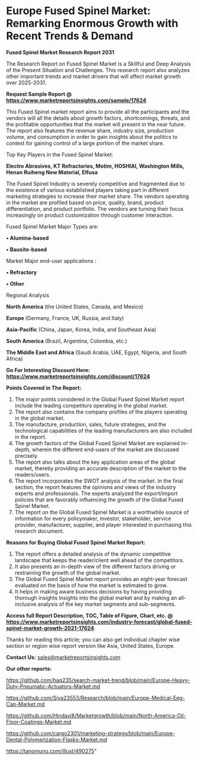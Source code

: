  # Europe Fused Spinel Market: Remarking Enormous Growth with Recent Trends & Demand

<strong>Fused Spinel Market Research Report 2031</strong>

The Research Report on Fused Spinel Market is a Skillful and Deep Analysis of the Present Situation and Challenges. This research report also analyzes other important trends and market drivers that will affect market growth over 2025-2031.

<strong>Request Sample Report @ <a href=https://www.marketreportsinsights.com/sample/17624>https://www.marketreportsinsights.com/sample/17624</a></strong>

This Fused Spinel market report aims to provide all the participants and the vendors will all the details about growth factors, shortcomings, threats, and the profitable opportunities that the market will present in the near future. The report also features the revenue share, industry size, production volume, and consumption in order to gain insights about the politics to contest for gaining control of a large portion of the market share.

Top Key Players in the Fused Spinel Market:

<strong>Electro Abrasives, KT Refractories, Motim, HOSHIAI, Washington Mills, Henan Ruiheng New Material, Elfusa</strong>

The Fused Spinel Industry is severely competitive and fragmented due to the existence of various established players taking part in different marketing strategies to increase their market share. The vendors operating in the market are profiled based on price, quality, brand, product differentiation, and product portfolio. The vendors are turning their focus increasingly on product customization through customer interaction.

Fused Spinel Market Major Types are:

<strong>• Alumina-based

• Bauxite-based</strong>

Market Major end-user applications :

<strong>• Refractory

• Other</strong>

Regional Analysis

</u><strong><b>North America</b></strong> (the United States, Canada, and Mexico)

<strong><b>Europe </b></strong>(Germany, France, UK, Russia, and Italy)

<strong><b>Asia-Pacific</b></strong> (China, Japan, Korea, India, and Southeast Asia)

<strong><b>South America</b></strong> (Brazil, Argentina, Colombia, etc.)

<strong><b>The Middle East and Africa</b></strong> (Saudi Arabia, UAE, Egypt, Nigeria, and South Africa)

<strong>Go For Interesting Discount Here: <a href=https://www.marketreportsinsights.com/discount/17624>https://www.marketreportsinsights.com/discount/17624</a></strong>

<strong>Points Covered in The Report:</strong>
<ol>
  <li>The major points considered in the Global Fused Spinel Market report include the leading competitors operating in the global market.</li>
  <li>The report also contains the company profiles of the players operating in the global market.</li>
  <li>The manufacture, production, sales, future strategies, and the technological capabilities of the leading manufacturers are also included in the report.</li>
  <li>The growth factors of the Global Fused Spinel Market are explained in-depth, wherein the different end-users of the market are discussed precisely.</li>
  <li>The report also talks about the key application areas of the global market, thereby providing an accurate description of the market to the readers/users.</li>
  <li>The report incorporates the SWOT analysis of the market. In the final section, the report features the opinions and views of the industry experts and professionals. The experts analyzed the export/import policies that are favorably influencing the growth of the Global Fused Spinel Market.</li>
  <li>The report on the Global Fused Spinel Market is a worthwhile source of information for every policymaker, investor, stakeholder, service provider, manufacturer, supplier, and player interested in purchasing this research document.</li>
</ol>
<strong>Reasons for Buying Global Fused Spinel Market Report:</strong>

<ol>
  <li>The report offers a detailed analysis of the dynamic competitive landscape that keeps the reader/client well ahead of the competitors.</li>
  <li>It also presents an in-depth view of the different factors driving or restraining the growth of the global market.</li>
  <li>The Global Fused Spinel Market report provides an eight-year forecast evaluated on the basis of how the market is estimated to grow.</li>
  <li>It helps in making aware business decisions by having providing thorough insights insights into the global market and by making an all-inclusive analysis of the key market segments and sub-segments.</li>
</ol>
<strong>Access full Report Description, TOC, Table of Figure, Chart, etc. @ <a href=https://www.marketreportsinsights.com/industry-forecast/global-fused-spinel-market-growth-2021-17624>https://www.marketreportsinsights.com/industry-forecast/global-fused-spinel-market-growth-2021-17624</a></strong>


Thanks for reading this article; you can also get individual chapter wise section or region wise report version like Asia, United States, Europe.

<strong>Contact Us:</strong>
sales@marketreportsinsights.com

<strong>Our other reports:</strong>

<a href=https://github.com/haq235/search-market-trend/blob/main/Europe-Heavy-Duty-Pneumatic-Actuators-Market.md>https://github.com/haq235/search-market-trend/blob/main/Europe-Heavy-Duty-Pneumatic-Actuators-Market.md</a>

<a href=https://github.com/Siya23553/Research/blob/main/Europe-Medical-Eeg-Cap-Market.md>https://github.com/Siya23553/Research/blob/main/Europe-Medical-Eeg-Cap-Market.md</a>

<a href=https://github.com/Hindavi8/Marketgrowth/blob/main/North-America-Oil-Floor-Coatings-Market.md>https://github.com/Hindavi8/Marketgrowth/blob/main/North-America-Oil-Floor-Coatings-Market.md</a>

<a href=https://github.com/cargo2301/marketing-strategy/blob/main/Europe-Dental-Polymerization-Flasks-Market.md>https://github.com/cargo2301/marketing-strategy/blob/main/Europe-Dental-Polymerization-Flasks-Market.md</a>

<a href=https://tanomuno.com/illust/490275>https://tanomuno.com/illust/490275</a>"
